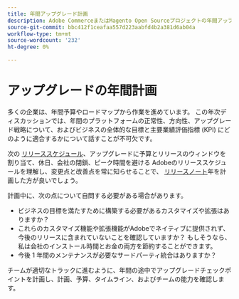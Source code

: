 ```yaml
---
title: 年間アップグレード計画
description: Adobe CommerceまたはMagento Open Sourceプロジェクトの年間アップグレード計画を作成する際のヒントを確認します。
source-git-commit: bbc412f1ceafaa557d223aabfd4b2a381d6ab04a
workflow-type: tm+mt
source-wordcount: '232'
ht-degree: 0%

---
```



# アップグレードの年間計画

多くの企業は、年間予算やロードマップから作業を進めています。 この年次ディスカッションでは、年間のプラットフォームの正常性、方向性、アップグレード戦略について、およびビジネスの全体的な目標と主要業績評価指標 (KPI) にどのように適合するかについて話すことが不可欠です。

次の [リリーススケジュール](https://devdocs.magento.com/release/)、アップグレードに予算とリリースのウィンドウを割り当て、休日、会社の閉鎖、ピーク時間を避ける Adobeのリリーススケジュールを理解し、変更点と改善点を常に知らせることで、 [リリースノート](https://devdocs.magento.com/guides/v2.4/release-notes/bk-release-notes.html)年を計画した方が良いでしょう。

計画中に、次の点について自問する必要がある場合があります。

- ビジネスの目標を満たすために構築する必要があるカスタマイズや拡張はありますか？
- これらのカスタマイズ機能や拡張機能がAdobeでネイティブに提供されず、今後のリリースに含まれていないことを確認していますか？ もしそうなら、私は会社のインストール時間とお金の両方を節約することができます。
- 今後 1 年間のメンテナンスが必要なサードパーティ統合はありますか？

チームが適切なトラックに進むように、年間の途中でアップグレードチェックポイントを計画し、計画、予算、タイムライン、およびチームの能力を確認します。
